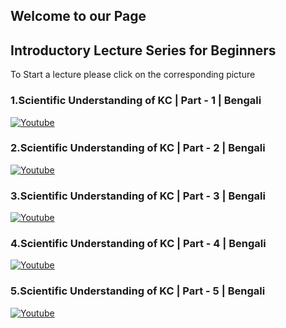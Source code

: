 ## Welcome to our Page

## 	Introductory Lecture Series for Beginners 

To Start a lecture please click on the corresponding picture

### 1.Scientific Understanding of KC | Part - 1 | Bengali 
[![Youtube](https://img.youtube.com/vi/PmqUlkh6ly0/0.jpg)](https://www.youtube.com/watch?v=PmqUlkh6ly0) 
### 2.Scientific Understanding of KC | Part - 2 | Bengali
[![Youtube](https://img.youtube.com/vi/5eu34-kenNM/0.jpg)](https://www.youtube.com/watch?v=5eu34-kenNM)  
### 3.Scientific Understanding of KC | Part - 3 | Bengali
[![Youtube](https://img.youtube.com/vi/9OUlyN5tMjg/0.jpg)](https://www.youtube.com/watch?v=9OUlyN5tMjg)
### 4.Scientific Understanding of KC | Part - 4 | Bengali
[![Youtube](https://img.youtube.com/vi/HEWRZHuTU-s/0.jpg)](https://www.youtube.com/watch?v=HEWRZHuTU-s)  
### 5.Scientific Understanding of KC | Part - 5 | Bengali
[![Youtube](https://img.youtube.com/vi/uzHjjxVlb7g/0.jpg)](https://www.youtube.com/watch?v=uzHjjxVlb7g)

